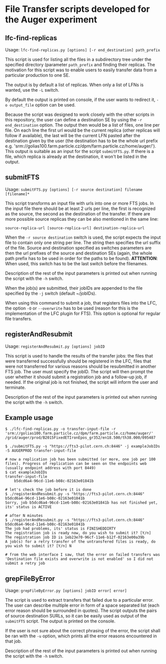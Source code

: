 # File Transfer scripts developed for the Auger experiment

## lfc-find-replicas

Usage: `lfc-find-replicas.py [options] [-r end_destination] path_prefix`

This script is used for listing all the files in a subdirectory tree under the specified directory (parameter `path_prefix` 
and finding their replicas. The motivation for this script was to enable users to easily transfer data from 
a particular production to one SE. 
 
The output is by default a list of replicas. When only a list of LFNs is wanted, use the `-L` switch. 

By default the output is printed on console, if the user wants to redirect it, `-o output_file` option can be used.

Because the script was designed to work closely with the other scripts in this repository, the user can define 
a destination SE by using the `-r end_destination` option. The output then would be a list of files, one line per file. On each line
the first url would be the current replica (other replicas will follow if available), the last will be the current LFN 
pasted after the destination given by the user (the destination has to be the whole url prefix e.g. 'srm://golias100.farm.particle.cz/dpm/farm.particle.cz/home/auger/'). 
This output is suitable as an input for the script `submitFTS.py`. If there is a file, which replica is already at the destination, it won't be listed in the output.

## submitFTS

Usage: `submitFTS.py [options] [-r source destination] filename [filename]*`

This script transforms an input file with urls into one or more FTS jobs. In the input file there should be at least 2 urls per 
line, the first is recognized as the source, the second as the destination of the transfer. If there are more possible
source replicas they can be also mentioned in the same line:

`source-replica-url [source-replica-url] destination-replica-url`

When the `-r source destination` switch is used, the script expects the input file to contain only one string per line.
The string then specifies the url suffix of the file. Source and destination specified as switches parameters are then
the url prefixes of the source and destination SEs (again, the whole path prefix has to be used in order for the paths to 
be found). **ATTENTION**: When used, this switch has to be the last switch before the filenames.

Description of the rest of the input parameters is printed out when running the script with the `-h` switch.
 
When the job(s) are submitted, their jobIDs are appended to the file specified by the `-j` switch (default ~/jobIDs).

When using this command to submit a job, that registers files into the LFC, the option `-O` or `--overwrite` has to be used
(reason for this is the implementation of the LFC plugin for FTS). This option is optional for regular file transfers.

## registerAndResubmit

Usage: `registerAndResubmit.py [options] jobID`

This script is used to handle the results of the transfer jobs: the files that were transferred successfully should be registered
 in the LFC, files that were not transferred for various reasons should be resubmitted in another FTS job. The user must specify
 the jobID. The script will then prompt the user whether it should submit a registration job and a follow-up job, if needed. If
 the original job is not finished, the script will inform the user and terminate.
 
Description of the rest of the input parameters is printed out when running the script with the `-h` switch.

## Example usage
```
$ ./lfc-find-replicas.py -o transfer-input-file -r 'srm://golias100.farm.particle.cz/dpm/farm.particle.cz/home/auger/' /grid/auger/prod/B2015FixedETIronEpos_gr352/en18.500/th38.000/095487

$ ./submitFTS.py -s "https://fts3-pilot.cern.ch:8446" -j exampleJobIDs -S AUGERPROD transfer-input-file

# now a replication job has been submitted (or more, one job per 100 files). Progress of replication can be seen on the endpoints web (usually endpoint address with port 8449)
$ cat exampleJobIDs 
transfer-input-file
	b5dcd6a4-96cd-11e6-b08c-02163e01841b

# let's check the job before it is done
$ ./registerAndResubmit.py -s "https://fts3-pilot.cern.ch:8446" b5dcd6a4-96cd-11e6-b08c-02163e01841b
Sorry, job b5dcd6a4-96cd-11e6-b08c-02163e01841b has not finished yet, its' status is ACTIVE

# after N minutes
$ ./registerAndResubmit.py -s "https://fts3-pilot.cern.ch:8446" b5dcd6a4-96cd-11e6-b08c-02163e01841b
The job had problems, its' status is FINISHEDDIRTY
The registration job is ready now, do you wish to submit it? [Y/n]
The registration job ID is 1eb23e70-96cf-11e6-b12f-02163e00a39b
A job(s) for a retry transfer of the untransfered files is ready, do you wish to submit it? [Y/n] N

# from the web interface I saw, that the error on failed transfers was 'Destination file exists and overwrite is not enabled' so I did not submit a retry job
```

## grepFileByError

Usage: `grepFileByError.py [options] jobID error[ error]`

The script is used to extract transfers that failed due to a particular error. The user can describe multiple error in 
form of a space separated list (each error reason should be surrounded in quotes). The script outputs the pairs of 
source destination SURLs, so it can be easily used as output of the `submitFTS` script. The output is printed 
on the console.

If the user is not sure about the correct phrasing of the error, the script shall be ran with the `-u` option, which
prints all the error reasons encountered in that job.

Description of the rest of the input parameters is printed out when running the script with the `-h` switch.